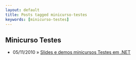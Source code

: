 ```yaml
---
layout: default
title: Posts tagged minicurso-testes
keywords: [minicurso-testes]
---
```

<h2 class="category">Minicurso Testes</h2>
<ul class="posts">
<li>
<p>
<span class="date">05/11/2010</span> &raquo;
<a href="/blog/slides-e-demos-minicursos-testes-em-net">Slides e demos minicursos Testes em .NET</a>
</p>
</li>
</ul>
